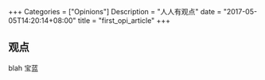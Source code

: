 +++
Categories = ["Opinions"]
Description = "人人有观点"
date = "2017-05-05T14:20:14+08:00"
title = "first_opi_article"
+++


## 观点   

blah 宝蓝  

